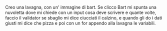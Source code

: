 Creo una lavagna, con un' immagine di bart. Se clicco Bart mi spunta una nuvoletta dove mi chiede con un input cosa deve scrivere e quante volte, faccio il validator se sbaglio mi dice ciucciati il calzino, e quando gli do i dati giusti mi dice che pizza e poi con un for appendo alla lavagna le variabili. 
